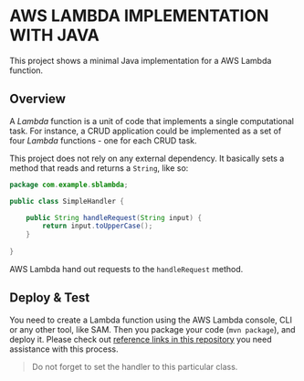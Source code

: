 # AWS LAMBDA IMPLEMENTATION WITH JAVA
This project shows a minimal Java implementation for a AWS Lambda function. 

## Overview
A _Lambda_ function is a unit of code that implements a single computational task. For instance, a CRUD application could be implemented as a set of four _Lambda_ functions - one for each CRUD task.

This project does not rely on any external dependency. It basically sets a method that reads and returns a `String`, like so:

```java
package com.example.sblambda;

public class SimpleHandler {

    public String handleRequest(String input) {
        return input.toUpperCase();
    }
    
}
```

AWS Lambda hand out requests to the `handleRequest` method. 

## Deploy & Test
You need to create a Lambda function using the AWS Lambda console, CLI or any other tool, like SAM. Then you package your code (`mvn package`), and deploy it. Please check out [reference links in this repository](https://github.com/gabrielcostasilva/aws-lambda-java-playground.git) you need assistance with this process.

> Do not forget to set the handler to this particular class.

